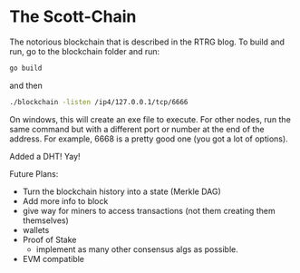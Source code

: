 # The Scott-Chain
The notorious blockchain that is described in the RTRG blog. To build and run, go to the blockchain folder and run:
```bash
go build
```
and then
```bash
./blockchain -listen /ip4/127.0.0.1/tcp/6666
```
On windows, this will create an exe file to execute. For other nodes, run the same command but with a different port or number at the end of the address. For example, 6668 is a pretty good one (you got a lot of options).

Added a DHT! Yay! 

Future Plans:
- Turn the blockchain history into a state (Merkle DAG)
- Add more info to block
- give way for miners to access transactions (not them creating them themselves)
- wallets
- Proof of Stake
    - implement as many other consensus algs as possible.
- EVM compatible